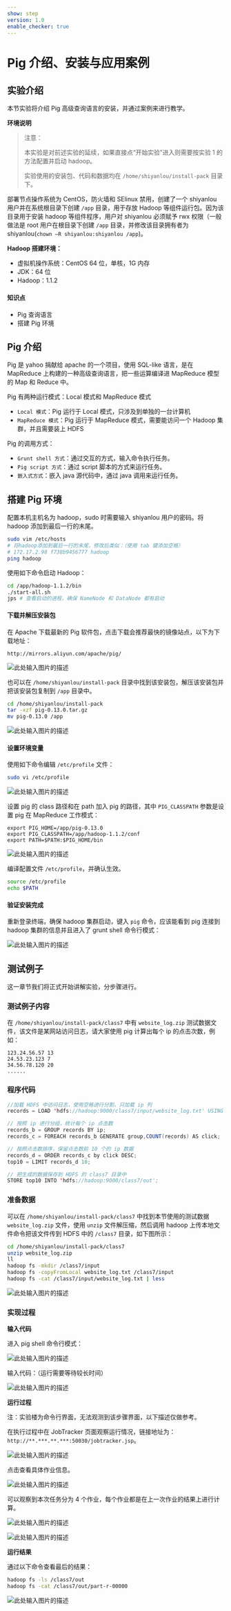 ```yaml
---
show: step
version: 1.0
enable_checker: true
---
```


# Pig 介绍、安装与应用案例

## 实验介绍

本节实验将介绍 Pig 高级查询语言的安装，并通过案例来进行教学。

**环境说明**

> 注意：
>
> 本实验是对前述实验的延续，如果直接点“开始实验”进入则需要按实验 1 的方法配置并启动 hadoop。
>
> 实验使用的安装包、代码和数据均在 `/home/shiyanlou/install-pack` 目录下。

部署节点操作系统为 CentOS，防火墙和 SElinux 禁用，创建了一个 shiyanlou 用户并在系统根目录下创建 `/app` 目录，用于存放 Hadoop 等组件运行包。因为该目录用于安装 hadoop 等组件程序，用户对 shiyanlou 必须赋予 rwx 权限（一般做法是 root 用户在根目录下创建 `/app` 目录，并修改该目录拥有者为 shiyanlou(`chown –R shiyanlou:shiyanlou /app`)。

**Hadoop 搭建环境：**

- 虚拟机操作系统：CentOS 64 位，单核，1G 内存
- JDK：64 位
- Hadoop：1.1.2

#### 知识点

- Pig 查询语言
- 搭建 Pig 环境

## Pig 介绍

Pig 是 yahoo 捐献给 apache 的一个项目，使用 SQL-like 语言，是在 MapReduce 上构建的一种高级查询语言，把一些运算编译进 MapReduce 模型的 Map 和 Reduce 中。

Pig 有两种运行模式：Local 模式和 MapReduce 模式

- `Local 模式`：Pig 运行于 Local 模式，只涉及到单独的一台计算机
- `MapReduce 模式`：Pig 运行于 MapReduce 模式，需要能访问一个 Hadoop 集群，并且需要装上 HDFS

Pig 的调用方式：

- `Grunt shell 方式`：通过交互的方式，输入命令执行任务。
- `Pig script 方式`：通过 script 脚本的方式来运行任务。
- `嵌入式方式`：嵌入 java 源代码中，通过 java 调用来运行任务。

## 搭建 Pig 环境

配置本机主机名为 hadoop，sudo 时需要输入 shiyanlou 用户的密码。将 hadoop 添加到最后一行的末尾。

```bash
sudo vim /etc/hosts
# 将hadoop添加到最后一行的末尾，修改后类似：（使用 tab 键添加空格）
# 172.17.2.98 f738b9456777 hadoop
ping hadoop
```

使用如下命令启动 Hadoop：

```bash
cd /app/hadoop-1.1.2/bin
./start-all.sh
jps # 查看启动的进程，确保 NameNode 和 DataNode 都有启动
```

#### 下载并解压安装包

在 Apache 下载最新的 Pig 软件包，点击下载会推荐最快的镜像站点，以下为下载地址：

```text
http://mirrors.aliyun.com/apache/pig/
```

![此处输入图片的描述](https://doc.shiyanlou.com/document-uid29778labid1035timestamp1433725154113.png/wm)

也可以在 `/home/shiyanlou/install-pack` 目录中找到该安装包，解压该安装包并把该安装包复制到 `/app` 目录中。

```bash
cd /home/shiyanlou/install-pack
tar -xzf pig-0.13.0.tar.gz
mv pig-0.13.0 /app
```

![此处输入图片的描述](https://doc.shiyanlou.com/document-uid29778labid1035timestamp1433725167480.png/wm)

#### 设置环境变量

使用如下命令编辑 `/etc/profile` 文件：

```bash
sudo vi /etc/profile
```

![此处输入图片的描述](https://doc.shiyanlou.com/document-uid29778labid1035timestamp1433725184291.png/wm)

设置 pig 的 class 路径和在 path 加入 pig 的路径，其中 `PIG_CLASSPATH` 参数是设置 pig 在 MapReduce 工作模式：

```text
export PIG_HOME=/app/pig-0.13.0
export PIG_CLASSPATH=/app/hadoop-1.1.2/conf
export PATH=$PATH:$PIG_HOME/bin
```

![此处输入图片的描述](https://doc.shiyanlou.com/document-uid29778labid1035timestamp1433725195860.png/wm)

编译配置文件 `/etc/profile`，并确认生效。

```bash
source /etc/profile
echo $PATH
```

#### 验证安装完成

重新登录终端，确保 hadoop 集群启动，键入 `pig` 命令，应该能看到 pig 连接到 hadoop 集群的信息并且进入了 grunt shell 命令行模式：

![此处输入图片的描述](https://doc.shiyanlou.com/document-uid29778labid1035timestamp1433725209548.png/wm)

## 测试例子

这一章节我们将正式开始讲解实验，分步骤进行。

### 测试例子内容

在 `/home/shiyanlou/install-pack/class7` 中有 `website_log.zip` 测试数据文件，该文件是某网站访问日志，请大家使用 pig 计算出每个 ip 的点击次数，例如：

```text
123.24.56.57 13
24.53.23.123 7
34.56.78.120 20
......
```

### 程序代码

```java
//加载 HDFS 中访问日志，使用空格进行分割，只加载 ip 列
records = LOAD 'hdfs://hadoop:9000/class7/input/website_log.txt' USING PigStorage(' ') AS (ip:chararray);

// 按照 ip 进行分组，统计每个 ip 点击数
records_b = GROUP records BY ip;
records_c = FOREACH records_b GENERATE group,COUNT(records) AS click;

// 按照点击数排序，保留点击数前 10 个的 ip 数据
records_d = ORDER records_c by click DESC;
top10 = LIMIT records_d 10;

// 把生成的数据保存到 HDFS 的 class7 目录中
STORE top10 INTO 'hdfs://hadoop:9000/class7/out';
```

### 准备数据

可以在 `/home/shiyanlou/install-pack/class7` 中找到本节使用的测试数据 `website_log.zip` 文件，使用 `unzip` 文件解压缩，然后调用 hadoop 上传本地文件命令把该文件传到 HDFS 中的 `/class7` 目录，如下图所示：

```bash
cd /home/shiyanlou/install-pack/class7
unzip website_log.zip
ll
hadoop fs -mkdir /class7/input
hadoop fs -copyFromLocal website_log.txt /class7/input
hadoop fs -cat /class7/input/website_log.txt | less
```

![此处输入图片的描述](https://doc.shiyanlou.com/document-uid29778labid1035timestamp1433725223134.png/wm)

### 实现过程

**输入代码**

进入 pig shell 命令行模式：

![此处输入图片的描述](https://doc.shiyanlou.com/document-uid29778labid1035timestamp1433725247049.png/wm)

输入代码：（运行需要等待较长时间）

![此处输入图片的描述](https://doc.shiyanlou.com/document-uid29778labid1035timestamp1433725269288.png/wm)

**运行过程**

注：实验楼为命令行界面，无法观测到该步骤界面，以下描述仅做参考。

在执行过程中在 JobTracker 页面观察运行情况，链接地址为：`http://**.***.**.***:50030/jobtracker.jsp`。

![此处输入图片的描述](https://doc.shiyanlou.com/document-uid29778labid1035timestamp1433725291992.png/wm)

点击查看具体作业信息。

![此处输入图片的描述](https://doc.shiyanlou.com/document-uid29778labid1035timestamp1433725301943.png/wm)

可以观察到本次任务分为 4 个作业，每个作业都是在上一次作业的结果上进行计算。

![此处输入图片的描述](https://doc.shiyanlou.com/document-uid29778labid1035timestamp1433725307993.png/wm)

![此处输入图片的描述](https://doc.shiyanlou.com/document-uid29778labid1035timestamp1433725320891.png/wm)

**运行结果**

通过以下命令查看最后的结果：

```bash
hadoop fs -ls /class7/out
hadoop fs -cat /class7/out/part-r-00000
```

![此处输入图片的描述](https://doc.shiyanlou.com/document-uid29778labid1035timestamp1433725331541.png/wm)
